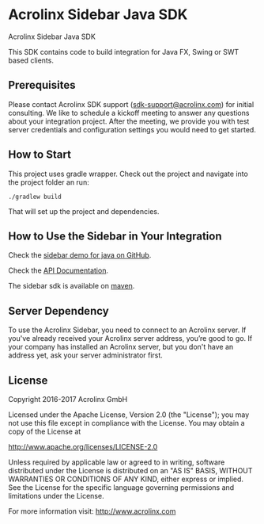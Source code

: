 # Acrolinx Sidebar Java SDK

Acrolinx Sidebar Java SDK

This SDK contains code to build integration for Java FX, Swing or SWT based clients.

## Prerequisites

Please contact Acrolinx SDK support (sdk-support@acrolinx.com) for initial consulting.
We like to schedule a kickoff meeting to answer any questions about your integration project.
After the meeting, we provide you with test server credentials and configuration settings you would need to get started.

## How to Start

This project uses gradle wrapper. Check out the project and navigate into the project folder an run:

```
./gradlew build
```

That will set up the project and dependencies.

## How to Use the Sidebar in Your Integration

Check the [sidebar demo for java on GitHub](https://github.com/acrolinx/acrolinx-sidebar-demo-java).

Check the [API Documentation](https://cdn.rawgit.com/acrolinx/sidebar-sdk-java/v1.0.1/docs/index.html).

The sidebar sdk is available on [maven](https://mvnrepository.com/artifact/com.acrolinx.client/sidebar-sdk).

## Server Dependency

To use the Acrolinx Sidebar, you need to connect to an Acrolinx server. If you've already received your Acrolinx server address,
you’re good to go. If your company has installed an Acrolinx server, but you don't have an address yet, ask your server administrator first.

## License

Copyright 2016-2017 Acrolinx GmbH

Licensed under the Apache License, Version 2.0 (the "License");
you may not use this file except in compliance with the License.
You may obtain a copy of the License at

http://www.apache.org/licenses/LICENSE-2.0

Unless required by applicable law or agreed to in writing, software
distributed under the License is distributed on an "AS IS" BASIS,
WITHOUT WARRANTIES OR CONDITIONS OF ANY KIND, either express or implied.
See the License for the specific language governing permissions and
limitations under the License.

For more information visit: http://www.acrolinx.com
